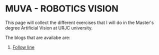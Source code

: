 # MUVA - ROBOTICS VISION 
This page will collect the different exercises that I will do in the Master's degree Artificial Vision at URJC university.

The blogs that are availabe are:

1. [Follow line](Follow_line/Follow_line_index.md)
